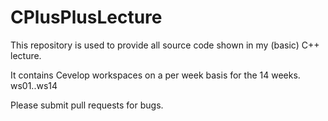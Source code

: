 # CPlusPlusLecture

This repository is used to provide all source code shown in my (basic) C++ lecture. 

It contains Cevelop workspaces on a per week basis for the 14 weeks. ws01..ws14

Please submit pull requests for bugs.
